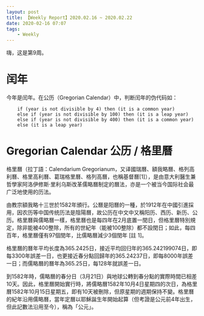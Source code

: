 ```yaml
---
layout: post
title: 【Weekly Report】2020.02.16 ~ 2020.02.22
date: 2020-02-16 07:07
tags:
    - Weekly
---
```


嗨，这是第9周。

# 闰年

今年是闰年。在公历（Gregorian Calendar）中，判断闰年的伪代码如：

```
    if (year is not divisible by 4) then (it is a common year)
    else if (year is not divisible by 100) then (it is a leap year)
    else if (year is not divisible by 400) then (it is a common year)
    else (it is a leap year)
```

# Gregorian Calendar 公历 / 格里曆

格里曆（拉丁語：Calendarium Gregorianum，又译國瑞曆、額我略曆、格列高利曆、格里高利曆、葛瑞格里曆、格列高曆，也稱基督曆[1]），是由意大利醫生兼哲學家阿洛伊修斯·里利乌斯改革儒略曆制定的曆法，亦是一个被当今国际社会最广泛地使用的历法。

由教宗額我略十三世於1582年頒行。公曆是阳曆的一種，於1912年在中國引進採用，因农历等中国传统历法是陰陽曆，故公历在中文中又稱阳历、西历、新历、公历。格里曆與儒略曆一樣，格里曆也是每四年在2月底置一閏日，但格里曆特別規定，除非能被400整除，所有的世紀年（能被100整除）都不設閏日；如此，每四百年，格里曆僅有97個閏年，比儒略曆減少3個閏年 [註 1]。

格里曆的曆年平均长度為365.2425日，接近平均回归年的365.242199074日，即每3300年誤差一日，也更接近春分點回歸年的365.24237日，即每8000年誤差一日；而儒略曆的曆年為365.25日，每128年就誤差一日。

到1582年時，儒略曆的春分日（3月21日）與地球公轉到春分點的實際時間已相差10天。因此，格里曆開始實行時，將儒略曆1582年10月4日星期四的次日，為格里曆1582年10月15日星期五，即有10天被刪除，但原星期的週期保持不變。格里曆的紀年沿用儒略曆，當年定曆以耶穌誕生年開始起算（但考證是公元前4年出生，但此記數法沿用至今），稱為「公元」。

